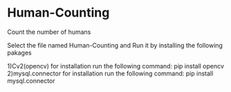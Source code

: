 # Human-Counting
Count the number of humans

Select the file named Human-Counting and Run it by installing the following pakages

1)Cv2(opencv)
for installation run the following command:
pip install opencv
2)mysql.connector
for installation run the following command:
pip install mysql.connector
